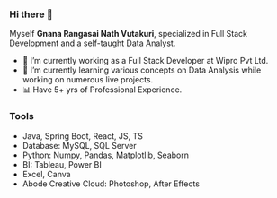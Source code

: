 ### Hi there 👋


Myself **Gnana Rangasai Nath Vutakuri**, specialized in Full Stack Development and a self-taught Data Analyst.


- 🔭 I’m currently working as a Full Stack Developer at Wipro Pvt Ltd.
- 🌱 I’m currently learning various concepts on Data Analysis while working on numerous live projects.
- 📊 Have 5+ yrs of Professional Experience.

### Tools

- Java, Spring Boot, React, JS, TS
- Database: MySQL, SQL Server
- Python: Numpy, Pandas, Matplotlib, Seaborn
- BI: Tableau, Power BI
- Excel, Canva
- Abode Creative Cloud: Photoshop, After Effects 

